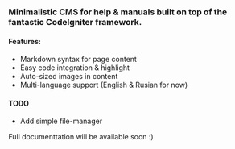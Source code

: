 ### Minimalistic CMS for help & manuals built on top of the fantastic CodeIgniter framework.

#### Features:

* Markdown syntax for page content
* Easy code integration & highlight
* Auto-sized images in content
* Multi-language support (English & Rusian for now)

#### TODO

* Add simple file-manager

Full documenttation will be available soon :)